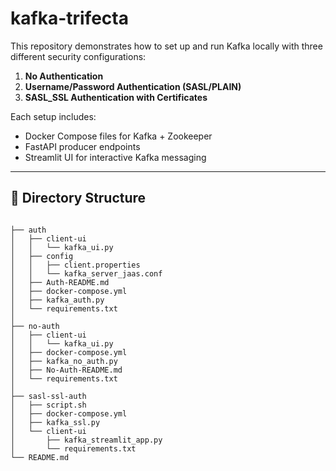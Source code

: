 # kafka-trifecta
This repository demonstrates how to set up and run Kafka locally with three different security configurations:

1. **No Authentication**
2. **Username/Password Authentication (SASL/PLAIN)**
3. **SASL_SSL Authentication with Certificates**


Each setup includes:
- Docker Compose files for Kafka + Zookeeper
- FastAPI producer endpoints
- Streamlit UI for interactive Kafka messaging

---

## 📂 Directory Structure

```plaintext

├── auth
│   ├── client-ui
│   │   └── kafka_ui.py
│   ├── config
│   │   ├── client.properties
│   │   └── kafka_server_jaas.conf
│   ├── Auth-README.md
│   ├── docker-compose.yml
│   ├── kafka_auth.py
│   └── requirements.txt
│
├── no-auth
│   ├── client-ui
│   │   └── kafka_ui.py
│   ├── docker-compose.yml
│   ├── kafka_no_auth.py
│   ├── No-Auth-README.md
│   └── requirements.txt
│
├── sasl-ssl-auth
│   ├── script.sh
│   ├── docker-compose.yml
│   ├── kafka_ssl.py
│   └── client-ui
│       ├── kafka_streamlit_app.py
│       └── requirements.txt
└── README.md
```
